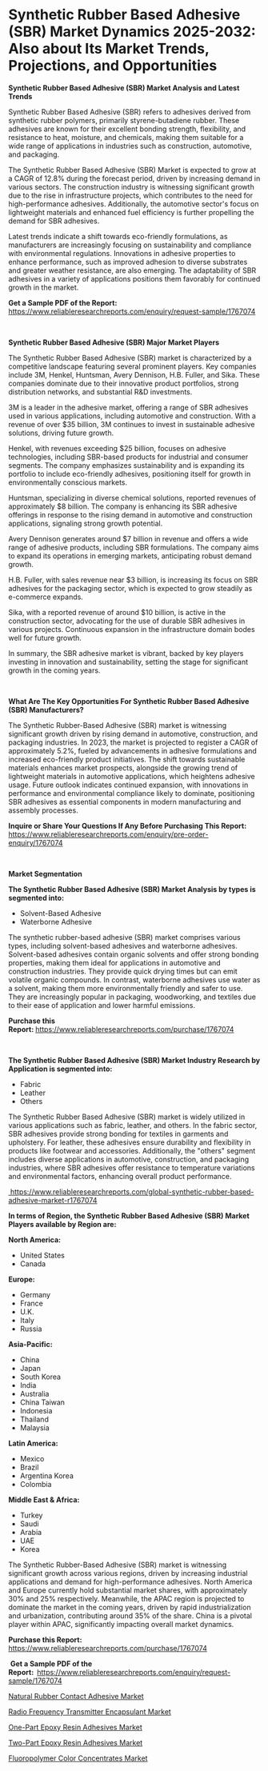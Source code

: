 <p><h1>Synthetic Rubber Based Adhesive (SBR) Market Dynamics 2025-2032: Also about Its Market Trends, Projections, and Opportunities</h1></p><p><strong>Synthetic Rubber Based Adhesive (SBR) Market Analysis and Latest Trends</strong></p>
<p><p>Synthetic Rubber Based Adhesive (SBR) refers to adhesives derived from synthetic rubber polymers, primarily styrene-butadiene rubber. These adhesives are known for their excellent bonding strength, flexibility, and resistance to heat, moisture, and chemicals, making them suitable for a wide range of applications in industries such as construction, automotive, and packaging.</p><p>The Synthetic Rubber Based Adhesive (SBR) Market is expected to grow at a CAGR of 12.8% during the forecast period, driven by increasing demand in various sectors. The construction industry is witnessing significant growth due to the rise in infrastructure projects, which contributes to the need for high-performance adhesives. Additionally, the automotive sector's focus on lightweight materials and enhanced fuel efficiency is further propelling the demand for SBR adhesives.</p><p>Latest trends indicate a shift towards eco-friendly formulations, as manufacturers are increasingly focusing on sustainability and compliance with environmental regulations. Innovations in adhesive properties to enhance performance, such as improved adhesion to diverse substrates and greater weather resistance, are also emerging. The adaptability of SBR adhesives in a variety of applications positions them favorably for continued growth in the market.</p></p>
<p><strong>Get a Sample PDF of the Report:&nbsp;</strong> <a href="https://www.reliableresearchreports.com/enquiry/request-sample/1767074?utm_campaign=32&utm_medium=2&utm_source=Github&utm_content=ia&utm_term=02022025&utm_id=synthetic-rubber-based-adhesive-sbr">https://www.reliableresearchreports.com/enquiry/request-sample/1767074</a></p>
<p>&nbsp;</p>
<p><strong>Synthetic Rubber Based Adhesive (SBR) Major Market Players</strong></p>
<p><p>The Synthetic Rubber Based Adhesive (SBR) market is characterized by a competitive landscape featuring several prominent players. Key companies include 3M, Henkel, Huntsman, Avery Dennison, H.B. Fuller, and Sika. These companies dominate due to their innovative product portfolios, strong distribution networks, and substantial R&D investments.</p><p>3M is a leader in the adhesive market, offering a range of SBR adhesives used in various applications, including automotive and construction. With a revenue of over $35 billion, 3M continues to invest in sustainable adhesive solutions, driving future growth.</p><p>Henkel, with revenues exceeding $25 billion, focuses on adhesive technologies, including SBR-based products for industrial and consumer segments. The company emphasizes sustainability and is expanding its portfolio to include eco-friendly adhesives, positioning itself for growth in environmentally conscious markets.</p><p>Huntsman, specializing in diverse chemical solutions, reported revenues of approximately $8 billion. The company is enhancing its SBR adhesive offerings in response to the rising demand in automotive and construction applications, signaling strong growth potential.</p><p>Avery Dennison generates around $7 billion in revenue and offers a wide range of adhesive products, including SBR formulations. The company aims to expand its operations in emerging markets, anticipating robust demand growth.</p><p>H.B. Fuller, with sales revenue near $3 billion, is increasing its focus on SBR adhesives for the packaging sector, which is expected to grow steadily as e-commerce expands.</p><p>Sika, with a reported revenue of around $10 billion, is active in the construction sector, advocating for the use of durable SBR adhesives in various projects. Continuous expansion in the infrastructure domain bodes well for future growth.</p><p>In summary, the SBR adhesive market is vibrant, backed by key players investing in innovation and sustainability, setting the stage for significant growth in the coming years.</p></p>
<p>&nbsp;</p>
<p><strong>What Are The Key Opportunities For Synthetic Rubber Based Adhesive (SBR) Manufacturers?</strong></p>
<p><p>The Synthetic Rubber-Based Adhesive (SBR) market is witnessing significant growth driven by rising demand in automotive, construction, and packaging industries. In 2023, the market is projected to register a CAGR of approximately 5.2%, fueled by advancements in adhesive formulations and increased eco-friendly product initiatives. The shift towards sustainable materials enhances market prospects, alongside the growing trend of lightweight materials in automotive applications, which heightens adhesive usage. Future outlook indicates continued expansion, with innovations in performance and environmental compliance likely to dominate, positioning SBR adhesives as essential components in modern manufacturing and assembly processes.</p></p>
<p><strong>Inquire or Share Your Questions If Any Before Purchasing This Report:</strong> <a href="https://www.reliableresearchreports.com/enquiry/pre-order-enquiry/1767074?utm_campaign=32&utm_medium=2&utm_source=Github&utm_content=ia&utm_term=02022025&utm_id=synthetic-rubber-based-adhesive-sbr">https://www.reliableresearchreports.com/enquiry/pre-order-enquiry/1767074</a></p>
<p>&nbsp;</p>
<p><strong>Market Segmentation</strong></p>
<p><strong>The Synthetic Rubber Based Adhesive (SBR) Market Analysis by types is segmented into:</strong></p>
<p><ul><li>Solvent-Based Adhesive</li><li>Waterborne Adhesive</li></ul></p>
<p><p>The synthetic rubber-based adhesive (SBR) market comprises various types, including solvent-based adhesives and waterborne adhesives. Solvent-based adhesives contain organic solvents and offer strong bonding properties, making them ideal for applications in automotive and construction industries. They provide quick drying times but can emit volatile organic compounds. In contrast, waterborne adhesives use water as a solvent, making them more environmentally friendly and safer to use. They are increasingly popular in packaging, woodworking, and textiles due to their ease of application and lower harmful emissions.</p></p>
<p><strong>Purchase this Report:&nbsp;</strong><a href="https://www.reliableresearchreports.com/purchase/1767074?utm_campaign=32&utm_medium=2&utm_source=Github&utm_content=ia&utm_term=02022025&utm_id=synthetic-rubber-based-adhesive-sbr">https://www.reliableresearchreports.com/purchase/1767074</a></p>
<p>&nbsp;</p>
<p><strong>The Synthetic Rubber Based Adhesive (SBR) Market Industry Research by Application is segmented into:</strong></p>
<p><ul><li>Fabric</li><li>Leather</li><li>Others</li></ul></p>
<p><p>The Synthetic Rubber Based Adhesive (SBR) market is widely utilized in various applications such as fabric, leather, and others. In the fabric sector, SBR adhesives provide strong bonding for textiles in garments and upholstery. For leather, these adhesives ensure durability and flexibility in products like footwear and accessories. Additionally, the "others" segment includes diverse applications in automotive, construction, and packaging industries, where SBR adhesives offer resistance to temperature variations and environmental factors, enhancing overall product performance.</p></p>
<p><a href="https://www.reliableresearchreports.com/global-synthetic-rubber-based-adhesive-market-r1767074?utm_campaign=32&utm_medium=2&utm_source=Github&utm_content=ia&utm_term=02022025&utm_id=synthetic-rubber-based-adhesive-sbr">&nbsp;https://www.reliableresearchreports.com/global-synthetic-rubber-based-adhesive-market-r1767074</a></p>
<p><strong>In terms of Region, the Synthetic Rubber Based Adhesive (SBR) Market Players available by Region are:</strong></p>
<p>
    <p> <strong> North America: </strong>
        <ul>
            <li>United States</li>
            <li>Canada</li>
        </ul>
        </p> 
    <p> <strong> Europe: </strong>
        <ul>
            <li>Germany</li>
            <li>France</li>
            <li>U.K.</li>
            <li>Italy</li>
            <li>Russia</li>
        </ul>
        </p> 
    <p> <strong> Asia-Pacific: </strong>
        <ul>
            <li>China</li>
            <li>Japan</li>
            <li>South Korea</li>
            <li>India</li>
            <li>Australia</li>
            <li>China Taiwan</li>
            <li>Indonesia</li>
            <li>Thailand</li>
            <li>Malaysia</li>
        </ul>
        </p> 
    <p> <strong> Latin America: </strong>
        <ul>
            <li>Mexico</li>
            <li>Brazil</li>
            <li>Argentina Korea</li>
            <li>Colombia</li>
        </ul>
        </p> 
    <p> <strong> Middle East & Africa: </strong>
        <ul>
            <li>Turkey</li>
            <li>Saudi</li>
            <li>Arabia</li>
            <li>UAE</li>
            <li>Korea</li>
        </ul>
    </p>
    </p>
<p><p>The Synthetic Rubber-Based Adhesive (SBR) market is witnessing significant growth across various regions, driven by increasing industrial applications and demand for high-performance adhesives. North America and Europe currently hold substantial market shares, with approximately 30% and 25% respectively. Meanwhile, the APAC region is projected to dominate the market in the coming years, driven by rapid industrialization and urbanization, contributing around 35% of the share. China is a pivotal player within APAC, significantly impacting overall market dynamics.</p></p>
<p><strong>Purchase this Report: </strong><a href="https://www.reliableresearchreports.com/purchase/1767074?utm_campaign=32&utm_medium=2&utm_source=Github&utm_content=ia&utm_term=02022025&utm_id=synthetic-rubber-based-adhesive-sbr">https://www.reliableresearchreports.com/purchase/1767074</a></p>
<p>&nbsp;<strong>Get a Sample PDF of the Report:&nbsp;&nbsp;</strong><a href="https://www.reliableresearchreports.com/enquiry/request-sample/1767074?utm_campaign=32&utm_medium=2&utm_source=Github&utm_content=ia&utm_term=02022025&utm_id=synthetic-rubber-based-adhesive-sbr">https://www.reliableresearchreports.com/enquiry/request-sample/1767074</a></p>
<p><strong></strong></p>
<p><p><a href="https://github.com/irfadac/Market-Research-Report-List-5/blob/main/natural-rubber-contact-adhesive-market.md?utm_campaign=32&utm_medium=2&utm_source=Github&utm_content=ia&utm_term=02022025&utm_id=synthetic-rubber-based-adhesive-sbr">Natural Rubber Contact Adhesive Market</a></p><p><a href="https://github.com/tashipmhuiri/Market-Research-Report-List-1/blob/main/radio-frequency-transmitter-encapsulant-market.md?utm_campaign=32&utm_medium=2&utm_source=Github&utm_content=ia&utm_term=02022025&utm_id=synthetic-rubber-based-adhesive-sbr">Radio Frequency Transmitter Encapsulant Market</a></p><p><a href="https://github.com/balapopepi/Market-Research-Report-List-1/blob/main/one-part-epoxy-resin-adhesives-market.md?utm_campaign=32&utm_medium=2&utm_source=Github&utm_content=ia&utm_term=02022025&utm_id=synthetic-rubber-based-adhesive-sbr">One-Part Epoxy Resin Adhesives Market</a></p><p><a href="https://github.com/namvartiffer/Market-Research-Report-List-1/blob/main/two-part-epoxy-resin-adhesives-market.md?utm_campaign=32&utm_medium=2&utm_source=Github&utm_content=ia&utm_term=02022025&utm_id=synthetic-rubber-based-adhesive-sbr">Two-Part Epoxy Resin Adhesives Market</a></p><p><a href="https://github.com/lynlynyusay/Market-Research-Report-List-1/blob/main/fluoropolymer-color-concentrates-market.md?utm_campaign=32&utm_medium=2&utm_source=Github&utm_content=ia&utm_term=02022025&utm_id=synthetic-rubber-based-adhesive-sbr">Fluoropolymer Color Concentrates Market</a></p></p>
